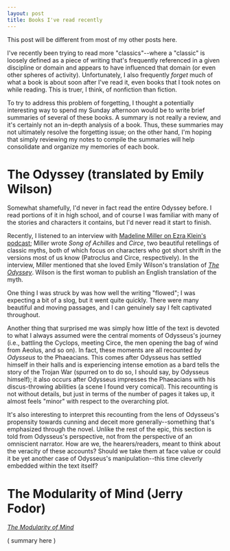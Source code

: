 ```yaml
---
layout: post
title: Books I've read recently
---
```


This post will be different from most of my other posts here. 

I've recently been trying to read more "classics"--where a "classic" is loosely defined as a piece of writing that's frequently referenced in a given discipline or domain and appears to have influenced that domain (or even other spheres of activity). Unfortunately, I also frequently *forget* much of what a book is about soon after I've read it, even books that I took notes on while reading. This is truer, I think, of nonfiction than fiction.

To try to address this problem of forgetting, I thought a potentially interesting way to spend my Sunday afternoon would be to write brief summaries of several of these books. A summary is not really a review, and it's certainly not an in-depth analysis of a book. Thus, these summaries may not ultimately resolve the forgetting issue; on the other hand, I'm hoping that simply reviewing my notes to compile the summaries will help consolidate and organize my memories of each book.


# The Odyssey (translated by Emily Wilson)

Somewhat shamefully, I'd never in fact read the entire Odyssey before. I read portions of it in high school, and of course I was familiar with many of the stories and characters it contains, but I'd never read it start to finish.

Recently, I listened to an interview with [Madeline Miller on Ezra Klein's podcast](https://www.vox.com/podcasts/2020/4/24/21233353/madeline-miller-the-ezra-klein-show-circe-the-song-of-achilles-greek-myth); Miller wrote *Song of Achilles* and *Circe*, two beautiful retellings of classic myths, both of which focus on characters who got short shrift in the versions most of us know (Patroclus and Circe, respectively). In the interview, Miller mentioned that she loved Emily Wilson's translation of [*The Odyssey*](https://www.emilyrcwilson.com/the-odyssey). Wilson is the first woman to publish an English translation of the myth.

One thing I was struck by was how well the writing "flowed"; I was expecting a bit of a slog, but it went quite quickly. There were many beautiful and moving passages, and I can genuinely say I felt captivated throughout.

Another thing that surprised me was simply how little of the text is devoted to what I always assumed were the central moments of Odysseus's journey (i.e., battling the Cyclops, meeting Circe, the men opening the bag of wind from Aeolus, and so on). In fact, these moments are all recounted *by Odysseus* to the Phaeacians. This comes after Odysseus has settled himself in their halls and is experiencing intense emotion as a bard tells the story of the Trojan War (spurred on to do so, I should say, by Odysseus himself); it also occurs after Odysseus impresses the Phaeacians with his discus-throwing abilities (a scene I found very comical). This recounting is not without details, but just in terms of the number of pages it takes up, it almost feels "minor" with respect to the overarching plot. 

It's also interesting to interpret this recounting from the lens of Odysseus's propensity towards cunning and deceit more generally--something that's emphasized through the novel. Unlike the rest of the epic, this section is told from Odysseus's perspective, not from the perspective of an omniscient narrator. How are we, the hearers/readers, meant to think about the veracity of these accounts? Should we take them at face value or could it be yet another case of Odysseus's manipulation--this time cleverly embedded within the text itself? 

# The Modularity of Mind (Jerry Fodor)

[*The Modularity of Mind*](https://en.wikipedia.org/wiki/Modularity_of_mind#Fodor's_Modularity_of_Mind)

( summary here ) 




